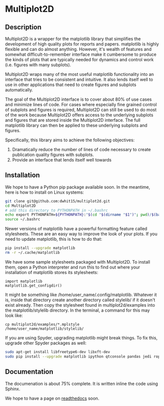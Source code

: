 # Multiplot2D

## Description

Multiplot2D is a wrapper for the matplotlib library that simplifies the development of high quality plots for reports and papers. matplotlib is highly flexible and can do almost anything. However, it's wealth of features and somewhat difficult-to-remember interface make it cumbersome to produce the kinds of plots that are typically needed for dynamics and control work (i.e. figures with many subplots).

Multiplot2D wraps many  of the most useful matplotlib functionality into an interface that tries to be consistent and intuitive. It also lends itself well to use in other applications that need to create figures and subplots automatically.


The goal of the Multiplot2D interface is to cover about 80% of use cases and minimize lines of code. For cases where especially fine grained control of subplots and figures is required, Multiplot2D can still be used to do most of the work because Multiplot2D offers access to the underlying subplots and figures that are stored inside the Multiplot2D interface. The full matplotlib library can then be applied to these underlying subplots and figures.

Specifically, this library aims to achieve the following objectives:
1. Dramatically reduce the number of lines of code necessary to create publication quality figures with subplots.
1. Provide an interface that lends itself well towards

## Installation

We hope to have a Python pip package available soon.
In the meantime, here is how to install on Linux systems:

```bash
git clone git@github.com:dwhit15/multiplot2d.git
cd Multiplot2D
# add this directory to PYTHONPATH in ~/.bashrc
echo export PYTHONPATH=${PYTHONPATH}:"$(cd "$(dirname "$1")"; pwd)/$(basename "$1")" >> ~/.bashrc
source ~/.bashrc
```

Newer versions of matplotlib have a powerful formatting feature called stylesheets.
These are an easy way to improve the look of your plots.
If you need to update matplotlib, this is how to do that:
```bash
pip install --upgrade matplotlib
rm -r ~/.cache/matplotlib
```

We have some sample stylesheets packaged with Multiplot2D.
To install them, open a Python interpreter and run this to find out where your
installation of matplotlib stores its stylesheets:
```
import matplotlib
matplotlib.get_configdir()
```
It might be something like /home/user_name/.config/matplotlib. Whatever it is,
inside that directory create another directory called stylelib/ if it doesn't
exist already. Then copy the stylesheet found in multiplot2d/examples into the
matplotlib/stylelib directory. In the terminal, a command for this may look
like:
```
cp multiplot2d/examples/*.mplstyle /home/user_name/matplotlib/stylelib/
```

If you are using Spyder, upgrading matplotlib might break things.
To fix this, upgrade other Spyder packages as well:
```bash
sudo apt-get install libfreetype6-dev libxft-dev
sudo pip install --upgrade matplotlib ipython qtconsole pandas jedi rope
```

## Documentation

The documenation is about 75% complete.
It is written inline the code using Sphinx.

We hope to have a page on [readthedocs](https://readthedocs.org/) soon.
